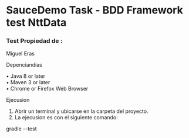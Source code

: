 # SauceDemo Task - BDD Framework test NttData



### Test Propiedad de  :
Miguel Eras

Depenciandias

• Java 8 or later \
• Maven 3 or later \
• Chrome or Firefox Web Browser

Ejecusion

1. Abrir un terminal y ubicarse en la carpeta del proyecto.
2. La ejecusion es con el siguiente comando:

gradle --test

